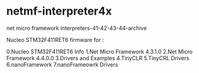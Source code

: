 # netmf-interpreter4x
net micro framework interpreters-41-42-43-44-archive

Nucleo STM32F411RET6 firmware for  : 

0.Nucleo STM32F411RET6 Info 
1.Net Micro Framework 4.3.1.0
2.Net Micro Framework 4.4.0.0 
3.Drivers and Examples
4.TinyCLR
5.TinyCRL Drivers
6.nanoFramework
7.nanoFrameowrk Drivers
